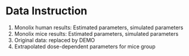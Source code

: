 # Data Instruction
1. Monolix human results: Estimated parameters, simulated parameters
2. Monolix mice results: Estimated parameters, simulated parameters
3. Original data: replaced by DEMO
4. Extrapolated dose-dependent parameters for mice group
